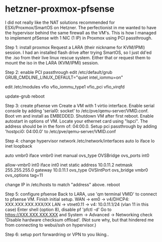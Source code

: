 # hetzner-proxmox-pfsense

I did not really like the NAT solutions recommended for ESXi/Proxmox/SmartOS on Hetzner.
The perfectionist in me wanted to have the hypervisor behind the same firewall as the VM's.
This is how I managed to implement pfSense with 1 NIC (1 IP) in Proxmox using PCI passthrough.

Step 1: install proxmox
Request a LARA (their nickname for KVM/IPMI) session.
I had an installed flash drive after trying SmartOS, so I just dd'ed the .iso from their live linux rescue system.
Either that or request them to mount the iso in the LARA (KVM/IPMI) session.

Step 2: enable PCI passthrough
edit /etc/default/grub
GRUB_CMDLINE_LINUX_DEFAULT="quiet intel_iommu=on"

edit /etc/modules
vfio
vfio_iommu_type1
vfio_pci
vfio_virqfd

update-grub
reboot

Step 3: create pfsense vm
Create a VM with 1 virtio interface.
Enable serial console by adding 'serial0: socket' to /etc/pve/qemu-server/VMID.conf.
Boot vm and install as EMBEDDED.
Shutdown VM after first reboot.
Enable autostart in options of VM.
Locate your ethernet card using "lspci". The address should be in the form of: 04:00.0.
Setup pci passthrough by adding 'hostpci0: 04:00.0' to /etc/pve/qemu-server/VMID.conf

Step 4: change hypervisor network
/etc/network/interfaces
auto lo
iface lo inet loopback

auto vmbr0
iface vmbr0 inet manual
        ovs_type OVSBridge
        ovs_ports int0

allow-vmbr0 int0
iface int0 inet static
        address  10.0.11.2
        netmask  255.255.255.0
        gateway  10.0.11.1
        ovs_type OVSIntPort
        ovs_bridge vmbr0
        ovs_options tag=11

change IP in /etc/hosts to match "address" above.
reboot

Step 5: configure pfsense
Back to LARA, use 'qm terminal VMID' to connect to pfsense VM.
Finish initial setup.
WAN -> em0 -> v4/DHCP4: XXX.XXX.XXX.XXX/XX
LAN -> vtnet0.11 -> v4: 10.0.11.1/24 (vlan 11 in this case)
Enter shell (option 8), disable pf 'pfctl -d'
Go to https://XXX.XXX.XXX.XXX and System -> Advanced -> Networking
check 'Disable hardware checksum offload'. (Not sure why, but that hindered me from connecting to webui/ssh on hypervisor.)

Step 6: setup port forwardring or VPN to you liking..
